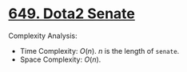 # [649. Dota2 Senate](https://leetcode.com/problems/dota2-senate/)


Complexity Analysis:

- Time Complexity: $O(n)$. $n$ is the length of `senate`.
- Space Complexity: $O(n)$.
